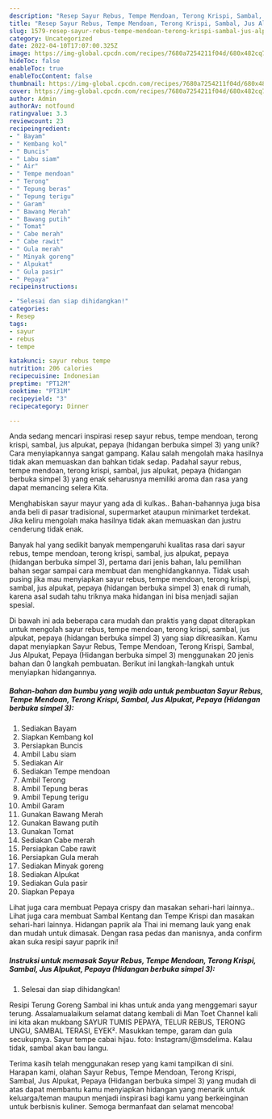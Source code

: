 ```yaml
---
description: "Resep Sayur Rebus, Tempe Mendoan, Terong Krispi, Sambal, Jus Alpukat, Pepaya (Hidangan berbuka simpel 3) yang Bisa Manjain Lidah"
title: "Resep Sayur Rebus, Tempe Mendoan, Terong Krispi, Sambal, Jus Alpukat, Pepaya (Hidangan berbuka simpel 3) yang Bisa Manjain Lidah"
slug: 1579-resep-sayur-rebus-tempe-mendoan-terong-krispi-sambal-jus-alpukat-pepaya-hidangan-berbuka-simpel-3-yang-bisa-manjain-lidah
category: Uncategorized
date: 2022-04-10T17:07:00.325Z
image: https://img-global.cpcdn.com/recipes/7680a7254211f04d/680x482cq70/sayur-rebus-tempe-mendoan-terong-krispi-sambal-jus-alpukat-pepaya-hidangan-berbuka-simpel-3-foto-resep-utama.jpg
hideToc: false
enableToc: true
enableTocContent: false
thumbnail: https://img-global.cpcdn.com/recipes/7680a7254211f04d/680x482cq70/sayur-rebus-tempe-mendoan-terong-krispi-sambal-jus-alpukat-pepaya-hidangan-berbuka-simpel-3-foto-resep-utama.jpg
cover: https://img-global.cpcdn.com/recipes/7680a7254211f04d/680x482cq70/sayur-rebus-tempe-mendoan-terong-krispi-sambal-jus-alpukat-pepaya-hidangan-berbuka-simpel-3-foto-resep-utama.jpg
author: Admin
authorAv: notfound
ratingvalue: 3.3
reviewcount: 23
recipeingredient:
- " Bayam"
- " Kembang kol"
- " Buncis"
- " Labu siam"
- " Air"
- " Tempe mendoan"
- " Terong"
- " Tepung beras"
- " Tepung terigu"
- " Garam"
- " Bawang Merah"
- " Bawang putih"
- " Tomat"
- " Cabe merah"
- " Cabe rawit"
- " Gula merah"
- " Minyak goreng"
- " Alpukat"
- " Gula pasir"
- " Pepaya"
recipeinstructions:

- "Selesai dan siap dihidangkan!"
categories:
- Resep
tags:
- sayur
- rebus
- tempe

katakunci: sayur rebus tempe 
nutrition: 206 calories
recipecuisine: Indonesian
preptime: "PT12M"
cooktime: "PT31M"
recipeyield: "3"
recipecategory: Dinner

---
```





Anda sedang mencari inspirasi resep sayur rebus, tempe mendoan, terong krispi, sambal, jus alpukat, pepaya (hidangan berbuka simpel 3) yang unik? Cara menyiapkannya sangat gampang. Kalau salah mengolah maka hasilnya tidak akan memuaskan dan bahkan tidak sedap. Padahal sayur rebus, tempe mendoan, terong krispi, sambal, jus alpukat, pepaya (hidangan berbuka simpel 3) yang enak seharusnya memiliki aroma dan rasa yang dapat memancing selera Kita.





Menghabiskan sayur mayur yang ada di kulkas.. Bahan-bahannya juga bisa anda beli di pasar tradisional, supermarket ataupun minimarket terdekat. Jika keliru mengolah maka hasilnya tidak akan memuaskan dan justru cenderung tidak enak.

Banyak hal yang sedikit banyak mempengaruhi kualitas rasa dari sayur rebus, tempe mendoan, terong krispi, sambal, jus alpukat, pepaya (hidangan berbuka simpel 3), pertama dari jenis bahan, lalu pemilihan bahan segar sampai cara membuat dan menghidangkannya. Tidak usah pusing jika mau menyiapkan sayur rebus, tempe mendoan, terong krispi, sambal, jus alpukat, pepaya (hidangan berbuka simpel 3) enak di rumah, karena asal sudah tahu triknya maka hidangan ini bisa menjadi sajian spesial.






Di bawah ini ada beberapa cara mudah dan praktis yang dapat diterapkan untuk mengolah sayur rebus, tempe mendoan, terong krispi, sambal, jus alpukat, pepaya (hidangan berbuka simpel 3) yang siap dikreasikan. Kamu dapat menyiapkan Sayur Rebus, Tempe Mendoan, Terong Krispi, Sambal, Jus Alpukat, Pepaya (Hidangan berbuka simpel 3) menggunakan 20 jenis bahan dan 0 langkah pembuatan. Berikut ini langkah-langkah untuk menyiapkan hidangannya.

<!--inarticleads1-->

##### Bahan-bahan dan bumbu yang wajib ada untuk pembuatan Sayur Rebus, Tempe Mendoan, Terong Krispi, Sambal, Jus Alpukat, Pepaya (Hidangan berbuka simpel 3):

1. Sediakan  Bayam
1. Siapkan  Kembang kol
1. Persiapkan  Buncis
1. Ambil  Labu siam
1. Sediakan  Air
1. Sediakan  Tempe mendoan
1. Ambil  Terong
1. Ambil  Tepung beras
1. Ambil  Tepung terigu
1. Ambil  Garam
1. Gunakan  Bawang Merah
1. Gunakan  Bawang putih
1. Gunakan  Tomat
1. Sediakan  Cabe merah
1. Persiapkan  Cabe rawit
1. Persiapkan  Gula merah
1. Sediakan  Minyak goreng
1. Sediakan  Alpukat
1. Sediakan  Gula pasir
1. Siapkan  Pepaya


Lihat juga cara membuat Pepaya crispy dan masakan sehari-hari lainnya.. Lihat juga cara membuat Sambal Kentang dan Tempe Krispi dan masakan sehari-hari lainnya. Hidangan paprik ala Thai ini memang lauk yang enak dan mudah untuk dimasak. Dengan rasa pedas dan manisnya, anda confirm akan suka resipi sayur paprik ini! 

<!--inarticleads2-->

##### Instruksi untuk memasak Sayur Rebus, Tempe Mendoan, Terong Krispi, Sambal, Jus Alpukat, Pepaya (Hidangan berbuka simpel 3):


1. Selesai dan siap dihidangkan!

Resipi Terung Goreng Sambal ini khas untuk anda yang menggemari sayur terung. Assalamualaikum selamat datang kembali di Man Toet Channel kali ini kita akan mukbang SAYUR TUMIS PEPAYA, TELUR REBUS, TERONG UNGU, SAMBAL TERASI, EYEK². Masukkan tempe, garam dan gula secukupnya. Sayur tempe cabai hijau. foto: Instagram/@msdelima. Kalau tidak, sambal akan bau langu. 

Terima kasih telah menggunakan resep yang kami tampilkan di sini. Harapan kami, olahan Sayur Rebus, Tempe Mendoan, Terong Krispi, Sambal, Jus Alpukat, Pepaya (Hidangan berbuka simpel 3) yang mudah di atas dapat membantu kamu menyiapkan hidangan yang menarik untuk keluarga/teman maupun menjadi inspirasi bagi kamu yang berkeinginan untuk berbisnis kuliner. Semoga bermanfaat dan selamat mencoba!
